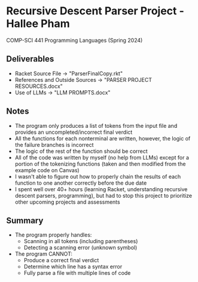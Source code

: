 # Recursive Descent Parser Project - Hallee Pham
COMP-SCI 441 Programming Languages (Spring 2024)

## Deliverables
* Racket Source File -> "ParserFinalCopy.rkt"
* References and Outside Sources -> "PARSER PROJECT RESOURCES.docx"
* Use of LLMs -> "LLM PROMPTS.docx"

## Notes
- The program only produces a list of tokens from the input file and provides an uncompleted/incorrect final verdict
- All the functions for each nonterminal are written, however, the logic of the failure branches is incorrect
- The logic of the rest of the function should be correct
- All of the code was written by myself (no help from LLMs) except for a portion of the tokenizing functions (taken and then modified from the example code on Canvas)
- I wasn't able to figure out how to properly chain the results of each function to one another correctly before the due date
- I spent well over 40+ hours (learning Racket, understanding recursive descent parsers, programming), but had to stop this project to prioritize other upcoming projects and assessments

## Summary
- The program properly handles:
  - Scanning in all tokens (including parentheses)
  - Detecting a scanning error (unknown symbol)
- The program CANNOT:
  - Produce a correct final verdict
  - Determine which line has a syntax error
  - Fully parse a file with multiple lines of code
